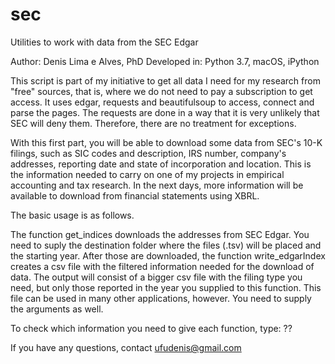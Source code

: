 # sec
Utilities to work with data from the SEC Edgar


Author: Denis Lima e Alves, PhD
Developed in: Python 3.7, macOS, iPython

This script is part of my initiative to get all data I need for my research from "free" sources, that is,
where we do not need to pay a subscription to get access. It uses edgar, requests and beautifulsoup to
access, connect and parse the pages. The requests are done in a way that it is very unlikely that SEC will 
deny them. Therefore, there are no treatment for exceptions.

With this first part, you will be able to download some data from SEC's 10-K filings, such as SIC codes 
and description, IRS number, company's addresses, reporting date and state of incorporation and location. 
This is the information needed to carry on one of my projects in empirical accounting and tax 
research. In the next days, more information will be available to download from financial statements 
using XBRL.

The basic usage is as follows.

The function get_indices downloads the addresses from SEC Edgar. You need to suply the destination folder
where the files (.tsv) will be placed and the starting year. After those are downloaded, the function
write_edgarIndex creates a csv file with the filtered information needed for the download of data. The
output will consist of a bigger csv file with the filing type you need, but only those reported in the year
you supplied to this function. This file can be used in many other applications, however. You need to supply
the arguments as well.

To check which information you need to give each function, type: <function>??

If you have any questions, contact ufudenis@gmail.com

